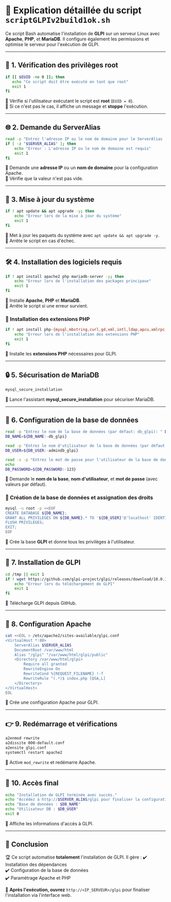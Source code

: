 # 🌟 Explication détaillée du script `scriptGLPIv2build1ok.sh`

Ce script Bash automatise l'installation de **GLPI** sur un serveur Linux avec **Apache**, **PHP**, et **MariaDB**. Il configure également les permissions et optimise le serveur pour l'exécution de GLPI.

---

## 🚀 1. Vérification des privilèges root
```bash
if [[ $EUID -ne 0 ]]; then
   echo "Ce script doit être exécuté en tant que root"
   exit 1
fi
```
🔹 Vérifie si l'utilisateur exécutant le script est **root** (`EUID = 0`).  
🔹 Si ce n'est pas le cas, il affiche un message et **stoppe** l'exécution.

---

## 🌐 2. Demande du ServerAlias
```bash
read -p "Entrez l'adresse IP ou le nom de domaine pour le ServerAlias : " SERVER_ALIAS
if [ -z "$SERVER_ALIAS" ]; then
    echo "Erreur : L'adresse IP ou le nom de domaine est requis"
    exit 1
fi
```
🔹 Demande une **adresse IP** ou un **nom de domaine** pour la configuration Apache.  
🔹 Vérifie que la valeur n'est pas vide.

---

## 🔄 3. Mise à jour du système
```bash
if ! apt update && apt upgrade -y; then
    echo "Erreur lors de la mise à jour du système"
    exit 1
fi
```
🔹 Met à jour les paquets du système avec `apt update && apt upgrade -y`.  
🔹 Arrête le script en cas d'échec.

---

## 🛠️ 4. Installation des logiciels requis
```bash
if ! apt install apache2 php mariadb-server -y; then
    echo "Erreur lors de l'installation des packages principaux"
    exit 1
fi
```
🔹 Installe **Apache**, **PHP** et **MariaDB**.  
🔹 Arrête le script si une erreur survient.

### 📌 Installation des extensions PHP
```bash
if ! apt install php-{mysql,mbstring,curl,gd,xml,intl,ldap,apcu,xmlrpc,zip,bz2,imap} -y; then
    echo "Erreur lors de l'installation des extensions PHP"
    exit 1
fi
```
🔹 Installe les **extensions PHP** nécessaires pour GLPI.

---

## 🔒 5. Sécurisation de MariaDB
```bash
mysql_secure_installation
```
🔹 Lance l'assistant **mysql_secure_installation** pour sécuriser MariaDB.

---

## 💽 6. Configuration de la base de données
```bash
read -p "Entrez le nom de la base de données (par défaut: db_glpi): " DB_NAME
DB_NAME=${DB_NAME:-db_glpi}

read -p "Entrez le nom d'utilisateur de la base de données (par défaut: admindb_glpi): " DB_USER
DB_USER=${DB_USER:-admindb_glpi}

read -s -p "Entrez le mot de passe pour l'utilisateur de la base de données: " DB_PASSWORD
echo
DB_PASSWORD=${DB_PASSWORD:-123}
```
🔹 Demande le **nom de la base**, **nom d'utilisateur**, et **mot de passe** (avec valeurs par défaut).

### 📌 Création de la base de données et assignation des droits
```bash
mysql -u root -p <<EOF
CREATE DATABASE ${DB_NAME};
GRANT ALL PRIVILEGES ON ${DB_NAME}.* TO '${DB_USER}'@'localhost' IDENTIFIED BY '${DB_PASSWORD}';
FLUSH PRIVILEGES;
EXIT;
EOF
```
🔹 Crée la base **GLPI** et donne tous les privilèges à l'utilisateur.

---

## 💾 7. Installation de GLPI
```bash
cd /tmp || exit 1
if ! wget https://github.com/glpi-project/glpi/releases/download/10.0.17/glpi-10.0.17.tgz; then
    echo "Erreur lors du téléchargement de GLPI"
    exit 1
fi
```
🔹 Télécharge GLPI depuis GitHub.

---

## 🔧 8. Configuration Apache
```bash
cat <<EOL > /etc/apache2/sites-available/glpi.conf
<VirtualHost *:80>
    ServerAlias $SERVER_ALIAS
    DocumentRoot /var/www/html
    Alias "/glpi" "/var/www/html/glpi/public"
    <Directory /var/www/html/glpi>
        Require all granted
        RewriteEngine On
        RewriteCond %{REQUEST_FILENAME} !-f
        RewriteRule ^(.*)$ index.php [QSA,L]
    </Directory>
</VirtualHost>
EOL
```
🔹 Crée une configuration Apache pour GLPI.

---

## 👉 9. Redémarrage et vérifications
```bash
a2enmod rewrite
a2dissite 000-default.conf
a2ensite glpi.conf
systemctl restart apache2
```
🔹 Active `mod_rewrite` et redémarre Apache.

---

## 🚀 10. Accès final
```bash
echo "Installation de GLPI terminée avec succès."
echo "Accédez à http://$SERVER_ALIAS/glpi pour finaliser la configuration."
echo "Base de données : $DB_NAME"
echo "Utilisateur DB : $DB_USER"
exit 0
```
🔹 Affiche les informations d'accès à GLPI.

---

## 🎡 Conclusion
🏆 Ce script automatise **totalement** l'installation de GLPI. Il gère :
✔️ Installation des dépendances  
✔️ Configuration de la base de données  
✔️ Paramétrage Apache et PHP  

🎉 **Après l'exécution, ouvrez** `http://<IP_SERVEUR>/glpi` pour finaliser l'installation via l'interface web.
